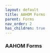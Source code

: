 ```yaml
---
layout: default
title: AAHOM Forms
parent: Forms
nav_order: 2
has_children: true
---
```


### AAHOM Forms
